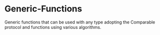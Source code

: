# Generic-Functions
Generic functions that can be used with any type adopting the Comparable protocol and functions using various algorithms.
